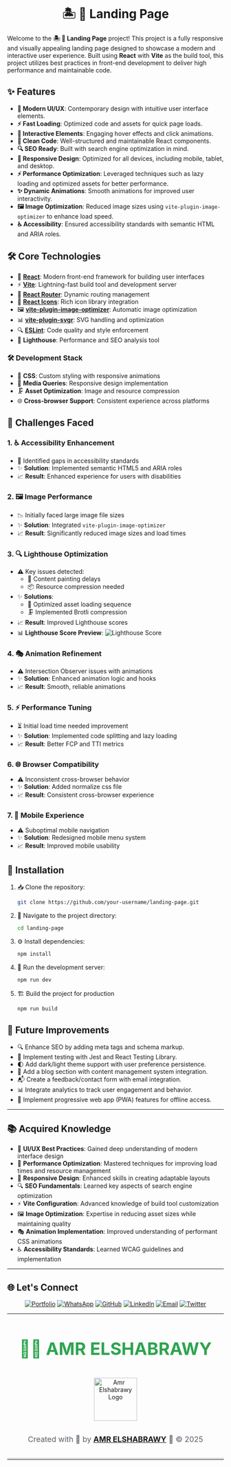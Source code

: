 <h1 align="center">🏝️ 📃 Landing Page</h1>

  Welcome to the **🏝️ 📃 Landing Page** project! This project is a fully responsive and visually appealing landing page designed to showcase a modern and interactive user experience. Built using **React** with **Vite** as the build tool, this project utilizes best practices in front-end development to deliver high performance and maintainable code.

## ✨ Features

- **🎨 Modern UI/UX**: Contemporary design with intuitive user interface elements.
- **⚡ Fast Loading**: Optimized code and assets for quick page loads.
- **🎯 Interactive Elements**: Engaging hover effects and click animations.
- **🧹 Clean Code**: Well-structured and maintainable React components.
- **🔍 SEO Ready**: Built with search engine optimization in mind.
- **📱 Responsive Design**: Optimized for all devices, including mobile, tablet, and desktop.
- **⚡ Performance Optimization**: Leveraged techniques such as lazy loading and optimized assets for better performance.
- **✨ Dynamic Animations**: Smooth animations for improved user interactivity.
- **🖼️ Image Optimization**: Reduced image sizes using `vite-plugin-image-optimizer` to enhance load speed.
- **♿ Accessibility**: Ensured accessibility standards with semantic HTML and ARIA roles.

## 🛠️ Core Technologies

- 🚀 **[React](https://reactjs.org/)**: Modern front-end framework for building user interfaces
- ⚡ **[Vite](https://vitejs.dev/)**: Lightning-fast build tool and development server
- 🔀 **[React Router](https://reactrouter.com/)**: Dynamic routing management
- 💎 **[React Icons](https://react-icons.github.io/react-icons/)**: Rich icon library integration
- 🖼️ **[vite-plugin-image-optimizer](https://github.com/FatehAK/vite-plugin-image-optimizer)**: Automatic image optimization
- 📊 **[vite-plugin-svgr](https://github.com/pd4d10/vite-plugin-svgr)**: SVG handling and optimization
- 🔍 **[ESLint](https://eslint.org/)**: Code quality and style enforcement
- 🎯 **Lighthouse**: Performance and SEO analysis tool

### 🛠️ Development Stack

- 🎨 **CSS**: Custom styling with responsive animations
- 📱 **Media Queries**: Responsive design implementation
- 🗜️ **Asset Optimization**: Image and resource compression
- 🌐 **Cross-browser Support**: Consistent experience across platforms

## 🚧 Challenges Faced

### 1. ♿ **Accessibility Enhancement**

- 🎯 Identified gaps in accessibility standards
- ✨ **Solution**: Implemented semantic HTML5 and ARIA roles
- 📈 **Result**: Enhanced experience for users with disabilities

### 2. 🖼️ **Image Performance**

- 📉 Initially faced large image file sizes
- ✨ **Solution**: Integrated `vite-plugin-image-optimizer`
- 📈 **Result**: Significantly reduced image sizes and load times

### 3. 🔍 **Lighthouse Optimization**

- ⚠️ Key issues detected:
  - 🎨 Content painting delays
  - 📦 Resource compression needed
- ✨ **Solutions**:
  - 🔄 Optimized asset loading sequence
  - 🗜️ Implemented Brotli compression
- 📈 **Result**: Improved Lighthouse scores
- 📊 **Lighthouse Score Preview**:
  ![Lighthouse Score](src/assets/lighthouse.webp)

### 4. 🎭 **Animation Refinement**

- ⚠️ Intersection Observer issues with animations
- ✨ **Solution**: Enhanced animation logic and hooks
- 📈 **Result**: Smooth, reliable animations

### 5. ⚡ **Performance Tuning**

- ⏳ Initial load time needed improvement
- ✨ **Solution**: Implemented code splitting and lazy loading
- 📈 **Result**: Better FCP and TTI metrics

### 6. 🌐 **Browser Compatibility**

- ⚠️ Inconsistent cross-browser behavior
- ✨ **Solution**: Added normalize css file
- 📈 **Result**: Consistent cross-browser experience

### 7. 📱 **Mobile Experience**

- ⚠️ Suboptimal mobile navigation
- ✨ **Solution**: Redesigned mobile menu system
- 📈 **Result**: Improved mobile usability

## 🔧 Installation

1. 📥 Clone the repository:

    ```bash
    git clone https://github.com/your-username/landing-page.git
    ```

1. 📂 Navigate to the project directory:

    ```bash
    cd landing-page
    ```

1. ⚙️ Install dependencies:

    ```bash
    npm install
    ```

1. 🚀 Run the development server:

    ```bash
    npm run dev
    ```

1. 🏗️ Build the project for production

    ```bash
    npm run build
    ```

## 🔮 Future Improvements

- 🔍 Enhance SEO by adding meta tags and schema markup.
- 🧪 Implement testing with Jest and React Testing Library.
- 🌓 Add dark/light theme support with user preference persistence.
- 📝 Add a blog section with content management system integration.
- 📬 Create a feedback/contact form with email integration.
- 📊 Integrate analytics to track user engagement and behavior.
- 📱 Implement progressive web app (PWA) features for offline access.

---

## 📚 Acquired Knowledge

- 🎨 **UI/UX Best Practices**: Gained deep understanding of modern interface design
- 🔧 **Performance Optimization**: Mastered techniques for improving load times and resource management
- 📱 **Responsive Design**: Enhanced skills in creating adaptable layouts
- 🔍 **SEO Fundamentals**: Learned key aspects of search engine optimization
- ⚡ **Vite Configuration**: Advanced knowledge of build tool customization
- 🖼️ **Image Optimization**: Expertise in reducing asset sizes while maintaining quality
- 🎭 **Animation Implementation**: Improved understanding of performant CSS animations
- ♿ **Accessibility Standards**: Learned WCAG guidelines and implementation

---

## 🌐 Let's Connect

<div align="center">
  
[![Portfolio](https://img.shields.io/badge/Portfolio-FF5722?style=for-the-badge&logo=google-chrome&logoColor=white)](https://github.com/Amr-Elshabrawy-Dev) [![WhatsApp](https://img.shields.io/badge/WhatsApp-25D366?style=for-the-badge&logo=whatsapp&logoColor=white)](https://wa.me/201202546653?text=Hi%20Amr!%20I%20saw%20your%20portfolio%20and%20would%20love%20to%20discuss%20a%20potential%20collaboration) [![GitHub](https://img.shields.io/badge/GitHub-100000?style=for-the-badge&logo=github&logoColor=white)](https://github.com/Amr-Elshabrawy-Dev) [![LinkedIn](https://img.shields.io/badge/LinkedIn-0077B5?style=for-the-badge&logo=logmein&logoColor=white)](https://www.linkedin.com/in/amr-elshabrawy-dev) [![Email](https://img.shields.io/badge/Email-D14836?style=for-the-badge&logo=gmail&logoColor=white)](mailto:amrelshabrawy.dev@gmail.com) [![Twitter](https://img.shields.io/badge/Twitter-1DA1F2?style=for-the-badge&logo=x&logoColor=white)](https://www.x.com/@AmrElshabr43803)

</div>

---

  <div align="center">
    <h1 style="font-size: 2.5rem; color: #2ea44f;">👨‍💻 AMR ELSHABRAWY</h1>
      <img src="./src/assets/amr.svg" alt="Amr Elshabrawy Logo" width="100px" style="margin: 1rem 0;">
      <p style="color: #586069; font-size: 1.1rem; margin-top: 1rem;">
        Created with 💚 by <strong><a href="https://github.com/Amr-Elshabrawy-Dev">AMR ELSHABRAWY</a></strong> 🌟 &copy; 2025
      </p>
      <hr style="width: 100%; margin: 2rem auto; border: 0; border-top: 4px solid #e1e4e8;">
  </div>
